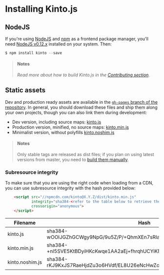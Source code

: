 # Installing Kinto.js

## NodeJS

If you're using [NodeJS](https://nodejs.org) and [npm](https://www.npmjs.com/) as a frontend package manager, you'll need [NodeJS v0.12.x](https://nodejs.org/download/) installed on your system. Then:

```js
$ npm install kinto --save
```

> #### Notes
>
> *Read more about how to build Kinto.js in the [Contributing section](contributing.md).*

## Static assets

Dev and production ready assets are available in the [`gh-pages` branch of the repository](https://github.com/Kinto/kinto.js/tree/gh-pages). In general, you should download these files and ship them along your own projects, though you can also link them during development:

- Dev version, including source maps: [kinto.js](http://npmcdn.com/kinto/dist/kinto.js)
- Production version, minified, no source maps: [kinto.min.js](http://npmcdn.com/kinto/dist/kinto.min.js)
- Minimalist version, without polyfills [kinto.noshim.js](http://npmcdn.com/kinto/dist/kinto.noshim.js)

> #### Notes
>
> Only stable tags are released as dist files; if you plan on using latest versions from master, you need to [build them manually](contributing.md#generating-dist-files).


### Subresource integrity

To make sure that you are using the right code when loading from a CDN, you can use subresource
integrity with the hash provided below:

```html
    <script src="//npmcdn.com/kinto@X.Y.Z/dist/kinto.min.js"
            integrity="sha384-<refer to the table below to retrieve the proper hash>"
            crossorigin="anonymous">
    </script>
```

| Filename                | Hash                                                                    |
|-------------------------|-------------------------------------------------------------------------|
| kinto.js                | sha384-wOOIJGZhGCWgy9NpG/9u5Z/P/+QhmXEn7sRIaWhIn/LtpFF4AEue7g8Q9ALFuL78 |
| kinto.min.js            | sha384-+nl5SVE5KtBDyiHKcKwqe1AA2aEj+fhrqhUCYiKN5MMPK8FAk3P7TI7bR+4Z8LoG |
| kinto.noshim.js         | sha384-rKJ9KxJS7RaeHjdZu3o6HVdf/EL8U26eNcHwZoWcyDxRT01RABMGVGh+Sc+Qmr3i |


